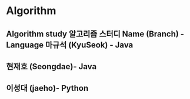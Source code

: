 # Algorithm
Algorithm study
알고리즘 스터디
Name    (Branch) - Language 
마규석 (KyuSeok) - Java
------------------
현재호 (Seongdae)- Java
------------------
이성대 (jaeho)- Python
------------------
